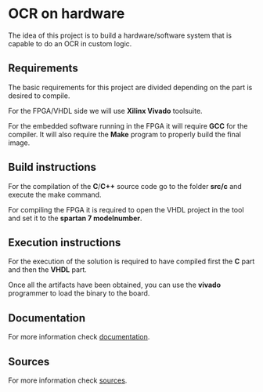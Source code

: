 # OCR on hardware

The idea of this project is to build a hardware/software system that is capable to do an OCR in custom logic.

## Requirements

The basic requirements for this project are divided depending on the part is desired to compile.

For the FPGA/VHDL side we will use **Xilinx Vivado** toolsuite.

For the embedded software running in the FPGA it will require **GCC** for the compiler. It will also require the **Make** program to properly build the final image.

## Build instructions

For the compilation of the **C**/**C++** source code go to the folder **src/c** and execute the make command.

For compiling the FPGA it is required to open the VHDL project in the tool and set it to the **spartan 7 modelnumber**.

## Execution instructions

For the execution of the solution is required to have compiled first the **C** part and then the **VHDL** part.

Once all the artifacts have been obtained, you can use the **vivado** programmer to load the binary to the board.


## Documentation

For more information check [documentation](documentation/README.md).

## Sources

For more information check [sources](sources/README.md).


